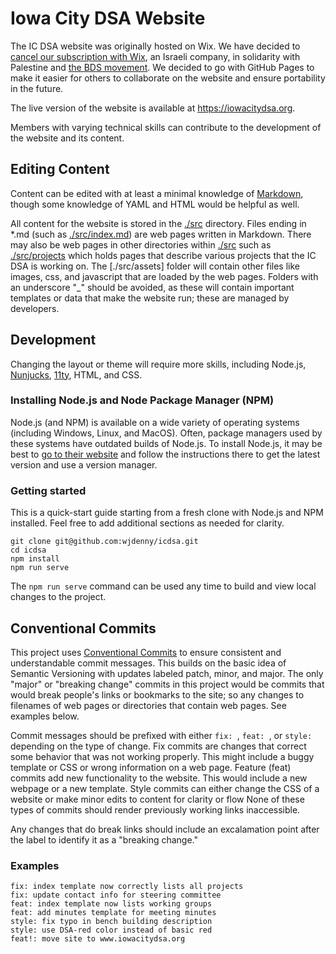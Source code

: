 # Iowa City DSA Website

The IC DSA website was originally hosted on Wix. We have decided to [cancel our subscription with Wix](https://boycottwix.org/), an Israeli company, in solidarity with Palestine and [the BDS movement](https://bdsmovement.net/). We decided to go with GitHub Pages to make it easier for others to collaborate on the website and ensure portability in the future.

The live version of the website is available at <https://iowacitydsa.org>.

Members with varying technical skills can contribute to the development of the website and its content. 

## Editing Content
Content can be edited with at least a minimal knowledge of [Markdown](https://www.markdownguide.org/basic-syntax/), though some knowledge of YAML and HTML would be helpful as well.

All content for the website is stored in the [./src](./src) directory. Files ending in *.md (such as [./src/index.md](./src/index.md)) are web pages written in Markdown. There may also be web pages in other directories within [./src](./src) such as [./src/projects](./src/projects) which holds pages that describe various projects that the IC DSA is working on. The [./src/assets] folder will contain other files like images, css, and javascript that are loaded by the web pages. Folders with an underscore "_" should be avoided, as these will contain important templates or data that make the website run; these are managed by developers.

## Development
Changing the layout or theme will require more skills, including Node.js, [Nunjucks](https://mozilla.github.io/nunjucks/), [11ty](https://www.11ty.dev/), HTML, and CSS.

### Installing Node.js and Node Package Manager (NPM)
Node.js (and NPM) is available on a wide variety of operating systems (including Windows, Linux, and MacOS). Often, package managers used by these systems have outdated builds of Node.js. To install Node.js, it may be best to [go to their website](https://nodejs.org/en/download/package-manager) and follow the instructions there to get the latest version and use a version manager.

### Getting started
This is a quick-start guide starting from a fresh clone with Node.js and NPM installed. Feel free to add additional sections as needed for clarity.

```
git clone git@github.com:wjdenny/icdsa.git
cd icdsa
npm install
npm run serve
```

The `npm run serve` command can be used any time to build and view local changes to the project.

## Conventional Commits
This project uses [Conventional Commits](https://www.conventionalcommits.org/en/v1.0.0/#summary) to ensure consistent and understandable commit messages. This builds on the basic idea of Semantic Versioning with updates labeled patch, minor, and major. The only "major" or "breaking change" commits in this project would be commits that would break people's links or bookmarks to the site; so any changes to filenames of web pages or directories that contain web pages. See examples below.

Commit messages should be prefixed with either `fix: `, `feat: `, or `style: ` depending on the type of change. Fix commits are changes that correct some behavior that was not working properly. This might include a buggy template or CSS or wrong information on a web page. Feature (feat) commits add new functionality to the website. This would include a new webpage or a new template. Style commits can either change the CSS of a website or make minor edits to content for clarity or flow None of these types of commits should render previously working links inaccessible. 

Any changes that do break links should include an excalamation point after the label to identify it as a "breaking change." 

### Examples
```
fix: index template now correctly lists all projects
fix: update contact info for steering committee
feat: index template now lists working groups
feat: add minutes template for meeting minutes
style: fix typo in bench building description
style: use DSA-red color instead of basic red
feat!: move site to www.iowacitydsa.org
```
